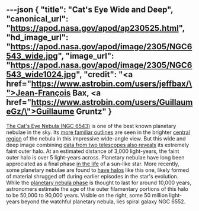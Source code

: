 ---json
{
  "title": "Cat's Eye Wide and Deep",
  "canonical_url": "https://apod.nasa.gov/apod/ap230525.html",
  "hd_image_url": "https://apod.nasa.gov/apod/image/2305/NGC6543_wide.jpg",
  "image_url": "https://apod.nasa.gov/apod/image/2305/NGC6543_wide1024.jpg",
  "credit": "<a href=\"https://www.astrobin.com/users/jeffbax/\">Jean-François Bax</a>, <a href=\"https://www.astrobin.com/users/GuillaumeGz/\">Guillaume Gruntz</a>"
}
---

[The Cat's Eye Nebula (NGC 6543)](https://en.wikipedia.org/wiki/Cat's_Eye_Nebula) is one of the best known planetary nebulae in the sky. Its [more familiar outlines](https://www.spacetelescope.org/news/heic0414/) are seen in the brighter [central region](https://arxiv.org/abs/2209.01313) of the nebula in this impressive wide-angle view. But this wide and deep image combining [data from two telescopes also reveals](https://www.astrobin.com/mfogwz/D/) its extremely faint outer halo. At an estimated distance of 3,000 light-years, the faint outer halo is over 5 light-years across. Planetary nebulae have long been appreciated as a final phase [in the life](http://imagine.gsfc.nasa.gov/educators/lifecycles/stars.html) of a sun-like star. More recently, some planetary nebulae are found to [have halos](https://apod.nasa.gov/apod/ap140601.html) like this one, likely formed of material shrugged off during earlier episodes in the star's evolution. While the [planetary nebula phase](https://vimeo.com/51508514) is thought to last for around 10,000 years, astronomers estimate the age of the outer filamentary portions of this halo to be 50,000 to 90,000 years. Visible on the right, some 50 million light-years beyond the watchful planetary nebula, lies spiral galaxy NGC 6552.
